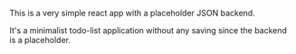 This is a very simple react app with a placeholder JSON backend. 

It's a minimalist todo-list application without any saving since the backend is a placeholder.
